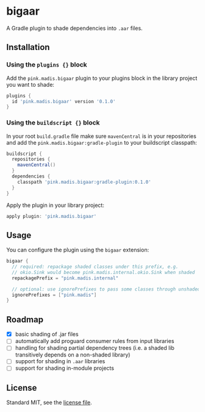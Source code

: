 # bigaar

A Gradle plugin to shade dependencies into `.aar` files.

## Installation

### Using the `plugins {}` block

Add the `pink.madis.bigaar` plugin to your plugins block in the library project
you want to shade:

```groovy
plugins {
  id 'pink.madis.bigaar' version '0.1.0'
}
```

### Using the `buildscript {}` block

In your root `build.gradle` file make sure `mavenCentral` is in your
repositories and add the `pink.madis.bigaar:gradle-plugin` to your buildscript
classpath:

```groovy
buildscript {
  repositories {
    mavenCentral()
  }
  dependencies {
    classpath 'pink.madis.bigaar:gradle-plugin:0.1.0'
  }
}
```

Apply the plugin in your library project:

```groovy
apply plugin: 'pink.madis.bigaar'
```

## Usage

You can configure the plugin using the `bigaar` extension:

```groovy
bigaar {
  // required: repackage shaded classes under this prefix, e.g.
  // okio.Sink would become pink.madis.internal.okio.Sink when shaded
  repackagePrefix = "pink.madis.internal"

  // optional: use ignorePrefixes to pass some classes through unshaded
  ignorePrefixes = ["pink.madis"]
}
```

## Roadmap

- [x] basic shading of .jar files
- [ ] automatically add proguard consumer rules from input libraries
- [ ] handling for shading partial dependency trees (i.e. a shaded lib
  transitively depends on a non-shaded library)
- [ ] support for shading in `.aar` libraries
- [ ] support for shading in-module projects

## License

Standard MIT, see the [license file](LICENSE).